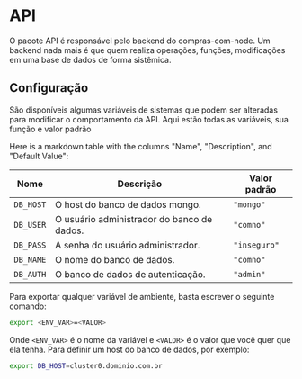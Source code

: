 # API

O pacote API é responsável pelo backend do compras-com-node. Um backend nada mais é que
quem realiza operações, funções, modificações em uma base de dados de forma sistêmica.

## Configuração

São disponíveis algumas variáveis de sistemas que podem ser alteradas para modificar o
comportamento da API. Aqui estão todas as variáveis, sua função e valor padrão

Here is a markdown table with the columns "Name", "Description", and "Default Value":

| Nome        | Descrição                                       | Valor padrão  |
|-------------|-------------------------------------------------|---------------|
| `DB_HOST`   | O host do banco de dados mongo.                 | `"mongo"`     |
| `DB_USER`   | O usuário administrador do banco de dados.      | `"comno"`     |
| `DB_PASS`   | A senha do usuário administrador.               | `"inseguro"`  |
| `DB_NAME`   | O nome do banco de dados.                       | `"comno"`     |
| `DB_AUTH`   | O banco de dados de autenticação.               | `"admin"`     |


Para exportar qualquer variável de ambiente, basta escrever o seguinte comando:
```bash
export <ENV_VAR>=<VALOR>
```

Onde `<ENV_VAR>` é o nome da variável e `<VALOR>` é o valor que você quer que ela tenha. Para definir um host do banco de dados, por exemplo:
```bash
export DB_HOST=cluster0.dominio.com.br
```

